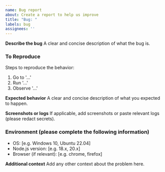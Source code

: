 ```yaml
---
name: Bug report
about: Create a report to help us improve
title: "Bug: "
labels: bug
assignees: ''
---
```


**Describe the bug**
A clear and concise description of what the bug is.

### To Reproduce

Steps to reproduce the behavior:

1. Go to '...'
2. Run '...'
3. Observe '...'

**Expected behavior**
A clear and concise description of what you expected to happen.

**Screenshots or logs**
If applicable, add screenshots or paste relevant logs (please redact secrets).

### Environment (please complete the following information)

- OS: [e.g. Windows 10, Ubuntu 22.04]
- Node.js version: [e.g. 18.x, 20.x]
- Browser (if relevant): [e.g. chrome, firefox]

**Additional context**
Add any other context about the problem here.
